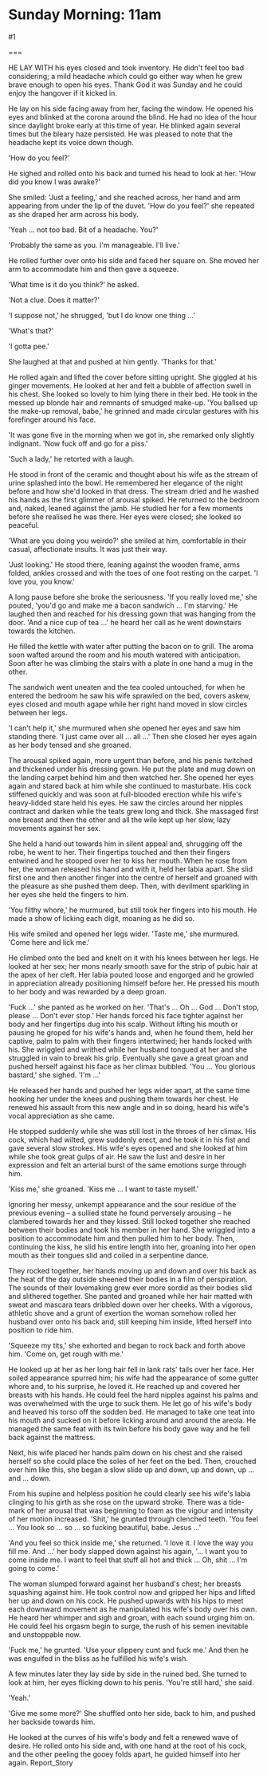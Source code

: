 Sunday Morning: 11am
====================
#1 

===

HE LAY WITH his eyes closed and took inventory. He didn't feel too bad considering; a mild headache which could go either way when he grew brave enough to open his eyes. Thank God it was Sunday and he could enjoy the hangover if it kicked in. 

He lay on his side facing away from her, facing the window. He opened his eyes and blinked at the corona around the blind. He had no idea of the hour since daylight broke early at this time of year. He blinked again several times but the bleary haze persisted. He was pleased to note that the headache kept its voice down though. 

'How do you feel?' 

He sighed and rolled onto his back and turned his head to look at her. 'How did you know I was awake?' 

She smiled: 'Just a feeling,' and she reached across, her hand and arm appearing from under the lip of the duvet. 'How do you feel?' she repeated as she draped her arm across his body. 

'Yeah ... not too bad. Bit of a headache. You?' 

'Probably the same as you. I'm manageable. I'll live.' 

He rolled further over onto his side and faced her square on. She moved her arm to accommodate him and then gave a squeeze. 

'What time is it do you think?' he asked. 

'Not a clue. Does it matter?' 

'I suppose not,' he shrugged, 'but I do know one thing ...' 

'What's that?' 

'I gotta pee.' 

She laughed at that and pushed at him gently. 'Thanks for that.' 

He rolled again and lifted the cover before sitting upright. She giggled at his ginger movements. He looked at her and felt a bubble of affection swell in his chest. She looked so lovely to him lying there in their bed. He took in the messed up blonde hair and remnants of smudged make-up. 'You ballsed up the make-up removal, babe,' he grinned and made circular gestures with his forefinger around his face. 

'It was gone five in the morning when we got in, she remarked only slightly indignant. 'Now fuck off and go for a piss.' 

'Such a lady,' he retorted with a laugh. 

He stood in front of the ceramic and thought about his wife as the stream of urine splashed into the bowl. He remembered her elegance of the night before and how she'd looked in that dress. The stream dried and he washed his hands as the first glimmer of arousal spiked. He returned to the bedroom and, naked, leaned against the jamb. He studied her for a few moments before she realised he was there. Her eyes were closed; she looked so peaceful. 

'What are you doing you weirdo?' she smiled at him, comfortable in their casual, affectionate insults. It was just their way. 

'Just looking.' He stood there, leaning against the wooden frame, arms folded, ankles crossed and with the toes of one foot resting on the carpet. 'I love you, you know.' 

A long pause before she broke the seriousness. 'If you really loved me,' she pouted, 'you'd go and make me a bacon sandwich ... I'm starving.' He laughed then and reached for his dressing gown that was hanging from the door. 'And a nice cup of tea ...' he heard her call as he went downstairs towards the kitchen. 

He filled the kettle with water after putting the bacon on to grill. The aroma soon wafted around the room and his mouth watered with anticipation. Soon after he was climbing the stairs with a plate in one hand a mug in the other. 

The sandwich went uneaten and the tea cooled untouched, for when he entered the bedroom he saw his wife sprawled on the bed, covers askew, eyes closed and mouth agape while her right hand moved in slow circles between her legs. 

'I can't help it,' she murmured when she opened her eyes and saw him standing there. 'I just came over all ... all ...' Then she closed her eyes again as her body tensed and she groaned. 

The arousal spiked again, more urgent than before, and his penis twitched and thickened under his dressing gown. He put the plate and mug down on the landing carpet behind him and then watched her. She opened her eyes again and stared back at him while she continued to masturbate. His cock stiffened quickly and was soon at full-blooded erection while his wife's heavy-lidded stare held his eyes. He saw the circles around her nipples contract and darken while the teats grew long and thick. She massaged first one breast and then the other and all the wile kept up her slow, lazy movements against her sex. 

She held a hand out towards him in silent appeal and, shrugging off the robe, he went to her. Their fingertips touched and then their fingers entwined and he stooped over her to kiss her mouth. When he rose from her, the woman released his hand and with it, held her labia apart. She slid first one and then another finger into the centre of herself and groaned with the pleasure as she pushed them deep. Then, with devilment sparkling in her eyes she held the fingers to him. 

'You filthy whore,' he murmured, but still took her fingers into his mouth. He made a show of licking each digit, moaning as he did so. 

His wife smiled and opened her legs wider. 'Taste me,' she murmured. 'Come here and lick me.' 

He climbed onto the bed and knelt on it with his knees between her legs. He looked at her sex; her mons nearly smooth save for the strip of pubic hair at the apex of her cleft. Her labia pouted loose and engorged and he growled in appreciation already positioning himself before her. He pressed his mouth to her body and was rewarded by a deep groan. 

'Fuck ...' she panted as he worked on her. 'That's ... Oh ... God ... Don't stop, please ... Don't ever stop.' Her hands forced his face tighter against her body and her fingertips dug into his scalp. Without lifting his mouth or pausing he groped for his wife's hands and, when he found them, held her captive, palm to palm with their fingers intertwined; her hands locked with his. She wriggled and writhed while her husband tongued at her and she struggled in vain to break his grip. Eventually she gave a great groan and pushed herself against his face as her climax bubbled. 'You ... You glorious bastard,' she sighed. 'I'm ...' 

He released her hands and pushed her legs wider apart, at the same time hooking her under the knees and pushing them towards her chest. He renewed his assault from this new angle and in so doing, heard his wife's vocal appreciation as she came. 

He stopped suddenly while she was still lost in the throes of her climax. His cock, which had wilted, grew suddenly erect, and he took it in his fist and gave several slow strokes. His wife's eyes opened and she looked at him while she took great gulps of air. He saw the lust and desire in her expression and felt an arterial burst of the same emotions surge through him. 

'Kiss me,' she groaned. 'Kiss me ... I want to taste myself.' 

Ignoring her messy, unkempt appearance and the sour residue of the previous evening – a sullied state he found perversely arousing – he clambered towards her and they kissed. Still locked together she reached between their bodies and took his member in her hand. She wriggled into a position to accommodate him and then pulled him to her body. Then, continuing the kiss, he slid his entire length into her, groaning into her open mouth as their tongues slid and coiled in a serpentine dance. 

They rocked together, her hands moving up and down and over his back as the heat of the day outside sheened their bodies in a film of perspiration. The sounds of their lovemaking grew ever more sordid as their bodies slid and slithered together. She panted and groaned while her hair matted with sweat and mascara tears dribbled down over her cheeks. With a vigorous, athletic shove and a grunt of exertion the woman somehow rolled her husband over onto his back and, still keeping him inside, lifted herself into position to ride him. 

'Squeeze my tits,' she exhorted and began to rock back and forth above him. 'Come on, get rough with me.' 

He looked up at her as her long hair fell in lank rats' tails over her face. Her soiled appearance spurred him; his wife had the appearance of some gutter whore and, to his surprise, he loved it. He reached up and covered her breasts with his hands. He could feel the hard nipples against his palms and was overwhelmed with the urge to suck them. He let go of his wife's body and heaved his torso off the sodden bed. He managed to take one teat into his mouth and sucked on it before licking around and around the areola. He managed the same feat with its twin before his body gave way and he fell back against the mattress. 

Next, his wife placed her hands palm down on his chest and she raised herself so she could place the soles of her feet on the bed. Then, crouched over him like this, she began a slow slide up and down, up and down, up ... and ... down. 

From his supine and helpless position he could clearly see his wife's labia clinging to his girth as she rose on the upward stroke. There was a tide-mark of her arousal that was beginning to foam as the vigour and intensity of her motion increased. 'Shit,' he grunted through clenched teeth. 'You feel ... You look so ... so ... so fucking beautiful, babe. Jesus ...' 

'And you feel so thick inside me,' she returned. 'I love it. I love the way you fill me. And ...' her body slapped down against his again, '... I want you to come inside me. I want to feel that stuff all hot and thick ... Oh, shit ... I'm going to come.' 

The woman slumped forward against her husband's chest; her breasts squashing against him. He took control now and gripped her hips and lifted her up and down on his cock. He pushed upwards with his hips to meet each downward movement as he manipulated his wife's body over his own. He heard her whimper and sigh and groan, with each sound urging him on. He could feel his orgasm begin to surge, the rush of his semen inevitable and unstoppable now. 

'Fuck me,' he grunted. 'Use your slippery cunt and fuck me.' And then he was engulfed in the bliss as he fulfilled his wife's wish. 

A few minutes later they lay side by side in the ruined bed. She turned to look at him, her eyes flicking down to his penis. 'You're still hard,' she said. 

'Yeah.' 

'Give me some more?' She shuffled onto her side, back to him, and pushed her backside towards him. 

He looked at the curves of his wife's body and felt a renewed wave of desire. He rolled onto his side and, with one hand at the root of his cock, and the other peeling the gooey folds apart, he guided himself into her again. Report_Story 
